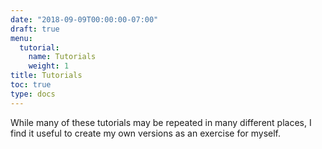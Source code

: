 ```yaml
---
date: "2018-09-09T00:00:00-07:00"
draft: true
menu:
  tutorial:
    name: Tutorials
    weight: 1
title: Tutorials
toc: true
type: docs
---
```


While many of these tutorials may be repeated in many different places, I find it useful to create my own versions as an exercise for myself. 
